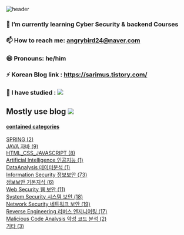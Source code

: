 


![header](https://capsule-render.vercel.app/api?type=venom&color=timeGradient&height=300&section=header&text=Carlos&fontColor=BB36FC&fontSize=65&animation=fadeIn&fontAlignY=50)

###  🌱 I’m currently learning Cyber Security & backend Courses  <br>
###  📫 How to reach me: angrybird24@naver.com <br>
###  😄 Pronouns: he/him <br>
###  ⚡ Korean Blog link : https://sarimus.tistory.com/ <br>
###  🤔 I have studied :  <img src="https://img.shields.io/badge/-ReactJs-61DAFB?logo=react&logoColor=white&style=flat"/>

 
## Mostly use blog   <a href="https://sarimus.tistory.com/"><img src="https://img.shields.io/badge/tistory-F05138?style=flat-square&logo=tistory&logoColor=white"/>
 
 

#### contained categories 
SPRING (2) <br>
JAVA 자바 (9)  <br>
HTML_CSS_JAVASCRIPT (8) <br>
Artificial Intelligence 인공지능 (1) <br>
DataAnalysis 데이터분석 (1) <br>
Information Security 정보보안 (73)  <br>
정보보안 기본지식 (6) <br>
Web Security 웹 보안 (11) <br>
System Security 시스템 보안 (18) <br>
Network Security 네트워크 보안 (19) <br>
Reverse Engineering 리버스 엔지니어링 (17) <br>
Malicious Code Analysis 악성 코드 분석 (2)  <br>
기타 (3) <br>
  <br>
<!--
**angrybird24/angrybird24** is a ✨ _special_ ✨ repository because its `README.md` (this file) appears on your GitHub profile.

Here are some ideas to get you started:

- 🔭 I’m currently working on ...
- 🌱 I’m currently learning ...
- 👯 I’m looking to collaborate on ...
- 🤔 I’m looking for help with ...
- 💬 Ask me about ...
- 📫 How to reach me: ...
- 😄 Pronouns: ...
- ⚡ Fun fact: ...
-->
